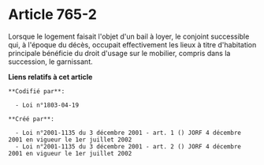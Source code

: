 # Article 765-2

Lorsque le logement faisait l'objet d'un bail à loyer, le conjoint successible qui, à l'époque du décès, occupait
effectivement les lieux à titre d'habitation principale bénéficie du droit d'usage sur le mobilier, compris dans la
succession, le garnissant.

**Liens relatifs à cet article**

	**Codifié par**:

	  - Loi n°1803-04-19

	**Créé par**:

	  - Loi n°2001-1135 du 3 décembre 2001 - art. 1 () JORF 4 décembre 2001 en vigueur le 1er juillet 2002
	  - Loi n°2001-1135 du 3 décembre 2001 - art. 2 () JORF 4 décembre 2001 en vigueur le 1er juillet 2002
